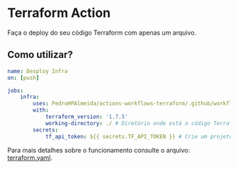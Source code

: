 # Terraform Action

Faça o deploy do seu código Terraform com apenas um arquivo.

## Como utilizar?

```yaml
name: Desploy Infra
on: [push]

jobs:
    infra:
        uses: PedroHPAlmeida/actions-workflows-terraform/.github/workflows/terraform.yaml@1.4
        with:
            terraform_version: '1.7.5'
            working-directory: ./ # Diretório onde está o código Terraform
        secrets:
            tf_api_token: ${{ secrets.TF_API_TOKEN }} # Crie um projeto no Terraform Cloud e gere o Token de API - https://app.terraform.io
```

Para mais detalhes sobre o funcionamento consulte o arquivo: [terraform.yaml](https://github.com/PedroHPAlmeida/actions-workflows-terraform/blob/master/.github/workflows/terraform.yaml).
